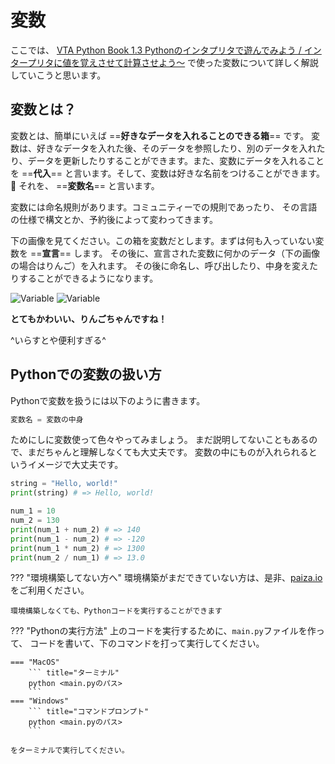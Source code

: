 # 変数

ここでは、 [VTA Python Book 1.3 Pythonのインタプリタで遊んでみよう / インタープリタに値を覚えさせて計算させよう～](/chapter-1/1.3.0-interpreter/#_12) で使った変数について詳しく解説していこうと思います。

## 変数とは？

変数とは、簡単にいえば ==**好きなデータを入れることのできる箱**== です。
変数は、好きなデータを入れた後、そのデータを参照したり、別のデータを入れたり、データを更新したりすることができます。また、変数にデータを入れることを ==**代入**== と言います。そして、変数は好きな名前をつけることができます。:pencil: それを、 ==**変数名**== と言います。

変数には命名規則があります。コミュニティーでの規則であったり、
その言語の仕様で構文とか、予約後によって変わってきます。

下の画像を見てください。この箱を変数だとします。まずは何も入っていない変数を ==**宣言**== します。
その後に、宣言された変数に何かのデータ（下の画像の場合はりんご）を入れます。
その後に命名し、呼び出したり、中身を変えたりすることができるようになります。

![Variable](/images/variable/variable-light-mode.png#only-light)
![Variable](/images/variable/variable-dark-mode.png#only-dark)

**とてもかわいい、りんごちゃんですね！**

^いらすとや便利すぎる^

## Pythonでの変数の扱い方

Pythonで変数を扱うには以下のように書きます。
```py title=""
変数名 = 変数の中身
```
ためにしに変数使って色々やってみましょう。
まだ説明してないこともあるので、まだちゃんと理解しなくても大丈夫です。
変数の中にものが入れられるというイメージで大丈夫です。

```py title="main.py"
string = "Hello, world!"
print(string) # => Hello, world!

num_1 = 10
num_2 = 130
print(num_1 + num_2) # => 140
print(num_1 - num_2) # => -120
print(num_1 * num_2) # => 1300
print(num_2 / num_1) # => 13.0
```

??? "環境構築してない方へ"
    環境構築がまだできていない方は、是非、[paiza.io](https://paiza.io/ja)をご利用ください。

    環境構築しなくても、Pythonコードを実行することができます

??? "Pythonの実行方法"
    上のコードを実行するために、`main.py`ファイルを作って、
    コードを書いて、下のコマンドを打って実行してください。

    === "MacOS"
        ``` title="ターミナル"
        python <main.pyのパス>
        ```
    === "Windows"
        ``` title="コマンドプロンプト"
        python <main.pyのパス>
        ```

    をターミナルで実行してください。


